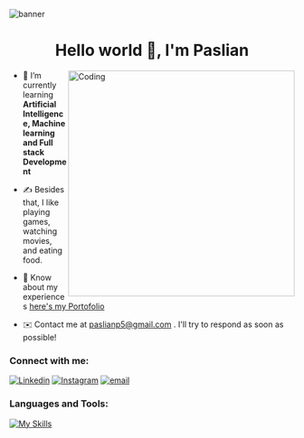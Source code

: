 ![banner](https://github.com/user-attachments/assets/bd4a23db-3e7c-4657-90ac-a817ea62a6aa)<h1 align="center">Hello world 👋, I'm Paslian</h1>

<img align="right" alt="Coding" width="400" src="https://github.com/user-attachments/assets/1e57ba61-0d34-4f5e-bf95-9fe17f2f257f">


- 🌱 I’m currently learning **Artificial Intelligence, Machine learning and Full stack Development**

- ✍️ Besides that, I like playing games, watching movies, and eating food.

- 📄 Know about my experiences [here's my Portofolio](https://drive.google.com/file/d/1d7UxkeZKxghrEIM9NZpbBZQH8QYJmDvu/view?usp=sharing)

- ✉️ Contact me at [paslianp5@gmail.com](mailto:paslianp5@gmail.com) . I'll try to respond as soon as possible!



<h3 align="left">Connect with me:</h3>
<div align="left">

[![Linkedin](https://img.shields.io/badge/Linkedin-0077B5?style=for-the-badge&logo=linkedin&logoColor=white)](https://www.linkedin.com/in/paslian-sahat-rafael-417361244)
[![Instagram](https://img.shields.io/badge/Instagram-DD2A7B?style=for-the-badge&logo=instagram&logoColor=white)](https://instagram.com/pasliansahat)
[![email](https://img.shields.io/badge/Email-D44638?style=for-the-badge&logo=gmail&logoColor=white)](mailto:paslianp5@gmail.com)
</div>

<h3 align="left">Languages and Tools:</h3>

[![My Skills](https://skillicons.dev/icons?i=html,css,js,python,react,nodejs,java,androidstudio,arduino,firebase,figma,git,typescript,mysql,express,bootstrap,tensorflow,pytorch,github,wordpress,windows,notion,docker&perline=10)](https://sherwinvishesh.com)
